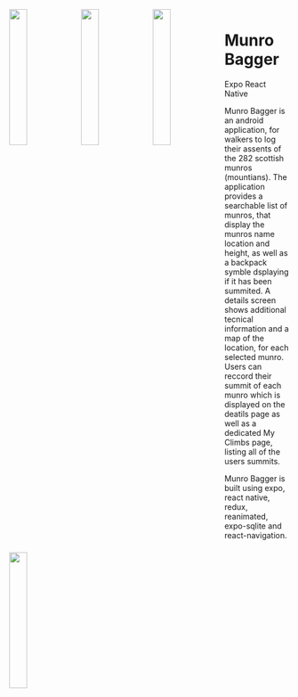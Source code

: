 <div width="100%">
  <a href="url"><img src="https://github.com/user-attachments/assets/5f401b78-7549-41a2-8600-50b1a1239dfa" align="left" width="25%" ></a>
  <a href="url"><img src="https://github.com/user-attachments/assets/3b543508-b49a-45f6-b096-10f67a8b02e7" align="left" width="25%" ></a>
  <a href="url"><img src="https://github.com/user-attachments/assets/e957e96b-ebf2-472b-ad3b-a9adb3cb1e7e" align="left" width="25%" ></a>
  <a href="url"><img src="https://github.com/user-attachments/assets/d7e50c71-ca31-406f-a48d-38e324891a4b" align="left" width="25%" ></a>
</div>

# Munro Bagger
Expo React Native

Munro Bagger is an android application, for walkers to log their assents of the 282 scottish munros (mountians). The application provides a searchable list of munros, that display the munros name location and height, as well as a backpack symble dsplaying if it has been summited. A details screen shows additional tecnical information and a map of the location, for each selected munro. Users can reccord their summit of each munro which is displayed on the deatils page as well as a dedicated My Climbs page, listing all of the users summits. 


Munro Bagger is built using expo, react native, redux, reanimated, expo-sqlite and react-navigation.  
